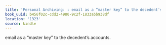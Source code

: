 ```yaml
---
title: 'Personal Archiving: : email as a “master key” to the decedent’s accounts.'
book_uuid: b456f02c-cdd2-4980-9c2f-1833abb938df
location: '1323'
source: kindle
---
```


email as a “master key” to the decedent’s accounts.